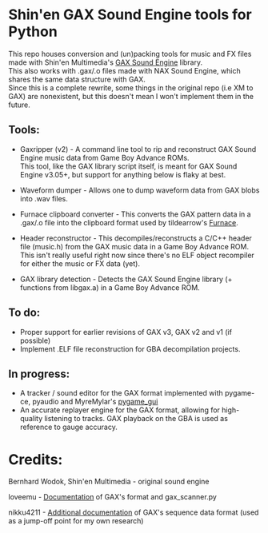 # Shin'en GAX Sound Engine tools for Python

This repo houses conversion and (un)packing tools for music and FX files made with Shin'en Multimedia's [GAX Sound Engine] library.  
This also works with .gax/.o files made with NAX Sound Engine, which shares the same data structure with GAX.  
Since this is a complete rewrite, some things in the original repo (i.e XM to GAX) are nonexistent, but this doesn't mean I won't implement them in the future.


## Tools:
- Gaxripper (v2) - A command line tool to rip and reconstruct GAX Sound Engine music data from Game Boy Advance ROMs.  
  This tool, like the GAX library script itself, is meant for GAX Sound Engine v3.05+, but support for anything below is flaky at best.

- Waveform dumper - Allows one to dump waveform data from GAX blobs into .wav files.

- Furnace clipboard converter - This converts the GAX pattern data in a .gax/.o file into the clipboard format used by tildearrow's [Furnace].

- Header reconstructor - This decompiles/reconstructs a C/C++ header file (music.h) from the GAX music data in a Game Boy Advance ROM. This isn't really useful right now since there's no ELF object recompiler for either the music or FX data (yet).

- GAX library detection - Detects the GAX Sound Engine library (+ functions from libgax.a) in a Game Boy Advance ROM.

## To do:
- Proper support for earlier revisions of GAX v3, GAX v2 and v1 (if possible)
- Implement .ELF file reconstruction for GBA decompilation projects.

## In progress:
- A tracker / sound editor for the GAX format implemented with pygame-ce, pyaudio and MyreMylar's [pygame_gui]
- An accurate replayer engine for the GAX format, allowing for high-quality listening to tracks. GAX playback on the GBA is used as reference to gauge accuracy.


Credits:
==============
Bernhard Wodok, Shin'en Multimedia - original sound engine

loveemu - [Documentation] of GAX's format and gax_scanner.py

nikku4211 - [Additional documentation] of GAX's sequence data format (used as a jump-off point for my own research)


[gax sound engine]: <https://www.shinen.com/music/music.php3?gax>
[documentation]: <https://gist.github.com/loveemu/9b3063ffd9a76cb18e379324e43f3251>
[additional documentation]: <https://gist.github.com/loveemu/9b3063ffd9a76cb18e379324e43f3251?permalink_comment_id=3504799#gistcomment-3504799>
[furnace]: <https://github.com/tildearrow/furnace>
[pygame_gui]:<https://github.com/MyreMylar/pygame_gui>
